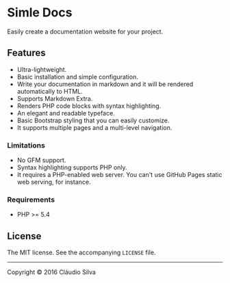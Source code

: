# Simle Docs
Easily create a documentation website for your project.

## Features

- Ultra-lightweight.
- Basic installation and simple configuration.
- Write your documentation in markdown and it will be rendered automatically to HTML.
- Supports Markdown Extra.
- Renders PHP code blocks with syntax highlighting.
- An elegant and readable typeface.
- Basic Bootstrap styling that you can easily customize.
- It supports multiple pages and a multi-level navigation.

### Limitations

- No GFM support.
- Syntax highlighting supports PHP only.
- It requires a PHP-enabled web server. You can't use GitHub Pages static web serving, for instance.

### Requirements

- PHP >= 5.4

## License

The MIT license. See the accompanying `LICENSE` file.

---

Copyright &copy; 2016 Cláudio Silva

